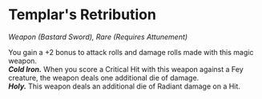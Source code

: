 # Templar's Retribution
*Weapon (Bastard Sword), Rare (Requires Attunement)*

You gain a +2 bonus to attack rolls and damage rolls made with this magic weapon.  
***Cold Iron.*** When you score a Critical Hit with this weapon against a Fey creature, the weapon deals one additional die of damage.  
***Holy.*** This weapon deals an additional die of Radiant damage on a Hit.  